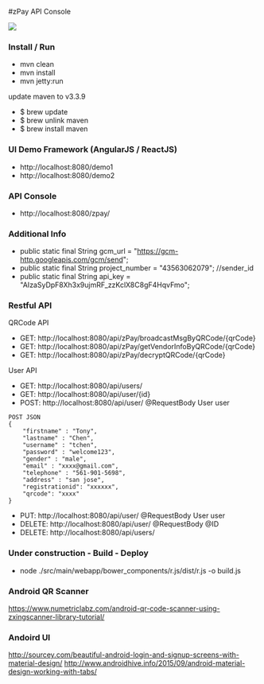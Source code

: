 
#zPay API Console

<img src="http://maggie.clientsbox.com/img/zpay.png">

### Install / Run

* mvn clean
* mvn install
* mvn jetty:run


update maven to v3.3.9
 
* $ brew update
* $ brew unlink maven
* $ brew install maven


### UI Demo Framework (AngularJS / ReactJS)
* http://localhost:8080/demo1
* http://localhost:8080/demo2


### API Console
* http://localhost:8080/zpay/


### Additional Info 
    
* public static final String gcm_url = "https://gcm-http.googleapis.com/gcm/send";
* public static final String project_number = "43563062079";  //sender_id
* public static final String api_key = "AIzaSyDpF8Xh3x9ujmRF_zzKclX8C8gF4HqvFmo";

### Restful API 

QRCode API
* GET: http://localhost:8080/api/zPay/broadcastMsgByQRCode/{qrCode}
* GET: http://localhost:8080/api/zPay/getVendorInfoByQRCode/{qrCode}
* GET: http://localhost:8080/api/zPay/decryptQRCode/{qrCode}


User API
* GET:    http://localhost:8080/api/users/
* GET:    http://localhost:8080/api/user/{id}
* POST:   http://localhost:8080/api/user/   @RequestBody User user

```
POST JSON
{
    "firstname" : "Tony",
    "lastname" : "Chen",
    "username" : "tchen",
    "password" : "welcome123",
    "gender" : "male",
    "email" : "xxxx@gmail.com",
    "telephone" : "561-901-5698",
    "address" : "san jose",
    "registrationid": "xxxxxx",
    "qrcode": "xxxx"
}
```

* PUT:    http://localhost:8080/api/user/   @RequestBody User user
* DELETE: http://localhost:8080/api/user/   @RequestBody @ID
* DELETE: http://localhost:8080/api/users/


### Under construction - Build - Deploy
* node ./src/main/webapp/bower_components/r.js/dist/r.js -o build.js


### Android QR Scanner
https://www.numetriclabz.com/android-qr-code-scanner-using-zxingscanner-library-tutorial/

### Andoird UI
http://sourcey.com/beautiful-android-login-and-signup-screens-with-material-design/
http://www.androidhive.info/2015/09/android-material-design-working-with-tabs/